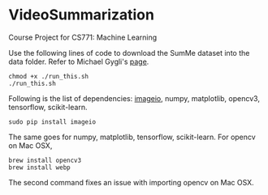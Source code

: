 # VideoSummarization
Course Project for CS771: Machine Learning

Use the following lines of code to download the SumMe dataset into the data folder. Refer to Michael Gygli's [page](https://people.ee.ethz.ch/~gyglim/vsum/).

```
chmod +x ./run_this.sh
./run_this.sh
```

Following is the list of dependencies: [imageio](https://imageio.github.io/), numpy, matplotlib, opencv3, tensorflow, scikit-learn. 
```
sudo pip install imageio
```
The same goes for numpy, matplotlib, tensorflow, scikit-learn. For opencv on Mac OSX,
```
brew install opencv3
brew install webp
```
The second command fixes an issue with importing opencv on Mac OSX.
